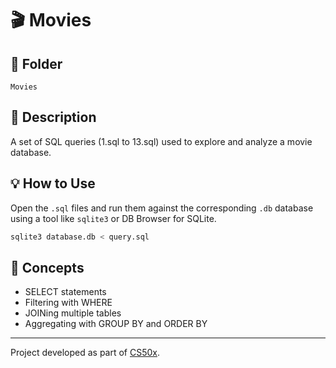 # 🎬 Movies

## 📁 Folder
`Movies`

## 📝 Description
A set of SQL queries (1.sql to 13.sql) used to explore and analyze a movie database.

## 💡 How to Use
Open the `.sql` files and run them against the corresponding `.db` database using a tool like `sqlite3` or DB Browser for SQLite.

```bash
sqlite3 database.db < query.sql
```

## 🧠 Concepts
- SELECT statements
- Filtering with WHERE
- JOINing multiple tables
- Aggregating with GROUP BY and ORDER BY

---

Project developed as part of [CS50x](https://cs50.harvard.edu/x/).